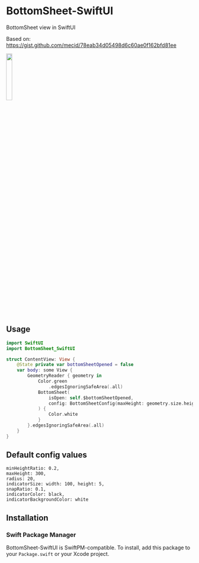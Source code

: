 # BottomSheet-SwiftUI

BottomSheet view in SwiftUI

Based on: https://gist.github.com/mecid/78eab34d05498d6c60ae0f162bfd81ee

<img src="https://user-images.githubusercontent.com/847165/82734347-c0592680-9d1a-11ea-9c12-df4528d4c05f.gif" width="18%"></img> 

## Usage

```swift
import SwiftUI
import BottomSheet_SwiftUI

struct ContentView: View {
    @State private var bottomSheetOpened = false
    var body: some View {
        GeometryReader { geometry in
            Color.green
                .edgesIgnoringSafeArea(.all)
            BottomSheet(
                isOpen: self.$bottomSheetOpened,
                config: BottomSheetConfig(maxHeight: geometry.size.height * 0.9)
            ) {
                Color.white
            }
        }.edgesIgnoringSafeArea(.all)
    }
}
```

## Default config values
```
minHeightRatio: 0.2,
maxHeight: 300,
radius: 20,
indicatorSize: width: 100, height: 5,
snapRatio: 0.1,
indicatorColor: black,
indicatorBackgroundColor: white
```

## Installation

### Swift Package Manager

BottomSheet-SwiftUI is SwiftPM-compatible. To install, add this package to your `Package.swift` or your Xcode project.
